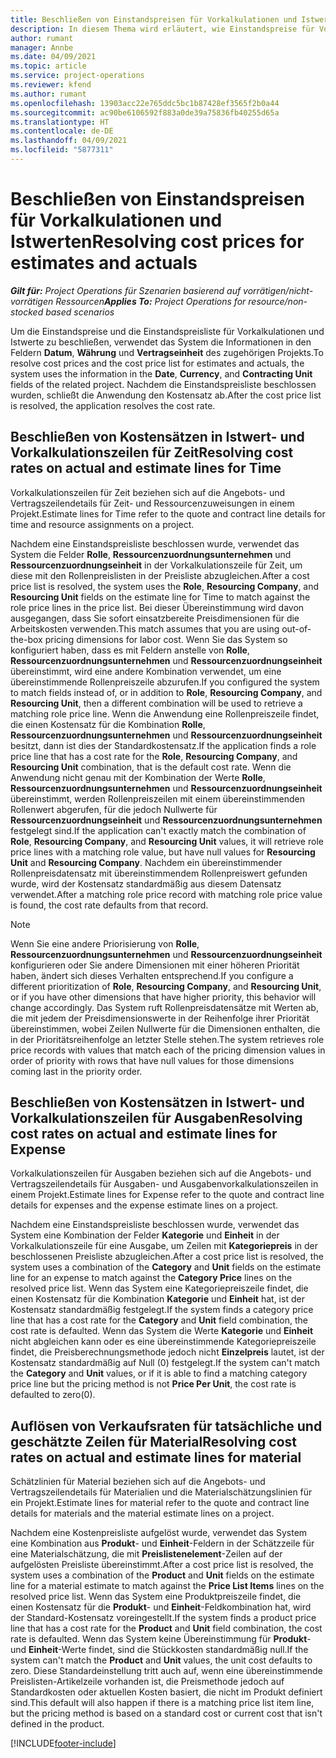 ```yaml
---
title: Beschließen von Einstandspreisen für Vorkalkulationen und Istwerten
description: In diesem Thema wird erläutert, wie Einstandspreise für Vorkalkulationen und Istwerte beschlossen werden.
author: rumant
manager: Annbe
ms.date: 04/09/2021
ms.topic: article
ms.service: project-operations
ms.reviewer: kfend
ms.author: rumant
ms.openlocfilehash: 13903acc22e765ddc5bc1b87428ef3565f2b0a44
ms.sourcegitcommit: ac90be6106592f883a0de39a75836fb40255d65a
ms.translationtype: HT
ms.contentlocale: de-DE
ms.lasthandoff: 04/09/2021
ms.locfileid: "5877311"
---
```

# <a name="resolving-cost-prices-for-estimates-and-actuals"></a><span data-ttu-id="4a50e-103">Beschließen von Einstandspreisen für Vorkalkulationen und Istwerten</span><span class="sxs-lookup"><span data-stu-id="4a50e-103">Resolving cost prices for estimates and actuals</span></span>

<span data-ttu-id="4a50e-104">_**Gilt für:** Project Operations für Szenarien basierend auf vorrätigen/nicht-vorrätigen Ressourcen_</span><span class="sxs-lookup"><span data-stu-id="4a50e-104">_**Applies To:** Project Operations for resource/non-stocked based scenarios_</span></span>

<span data-ttu-id="4a50e-105">Um die Einstandspreise und die Einstandspreisliste für Vorkalkulationen und Istwerte zu beschließen, verwendet das System die Informationen in den Feldern **Datum**, **Währung** und **Vertragseinheit** des zugehörigen Projekts.</span><span class="sxs-lookup"><span data-stu-id="4a50e-105">To resolve cost prices and the cost price list for estimates and actuals, the system uses the information in the **Date**, **Currency**, and **Contracting Unit** fields of the related project.</span></span> <span data-ttu-id="4a50e-106">Nachdem die Einstandspreisliste beschlossen wurden, schließt die Anwendung den Kostensatz ab.</span><span class="sxs-lookup"><span data-stu-id="4a50e-106">After the cost price list is resolved, the application resolves the cost rate.</span></span>

## <a name="resolving-cost-rates-on-actual-and-estimate-lines-for-time"></a><span data-ttu-id="4a50e-107">Beschließen von Kostensätzen in Istwert- und Vorkalkulationszeilen für Zeit</span><span class="sxs-lookup"><span data-stu-id="4a50e-107">Resolving cost rates on actual and estimate lines for Time</span></span>

<span data-ttu-id="4a50e-108">Vorkalkulationszeilen für Zeit beziehen sich auf die Angebots- und Vertragszeilendetails für Zeit- und Ressourcenzuweisungen in einem Projekt.</span><span class="sxs-lookup"><span data-stu-id="4a50e-108">Estimate lines for Time refer to the quote and contract line details for time and resource assignments on a project.</span></span>

<span data-ttu-id="4a50e-109">Nachdem eine Einstandspreisliste beschlossen wurde, verwendet das System die Felder **Rolle**, **Ressourcenzuordnungsunternehmen** und **Ressourcenzuordnungseinheit** in der Vorkalkulationszeile für Zeit, um diese mit den Rollenpreislisten in der Preisliste abzugleichen.</span><span class="sxs-lookup"><span data-stu-id="4a50e-109">After a cost price list is resolved, the system uses the **Role**, **Resourcing Company**, and **Resourcing Unit** fields on the estimate line for Time to match against the role price lines in the price list.</span></span> <span data-ttu-id="4a50e-110">Bei dieser Übereinstimmung wird davon ausgegangen, dass Sie sofort einsatzbereite Preisdimensionen für die Arbeitskosten verwenden.</span><span class="sxs-lookup"><span data-stu-id="4a50e-110">This match assumes that you are using out-of-the-box pricing dimensions for labor cost.</span></span> <span data-ttu-id="4a50e-111">Wenn Sie das System so konfiguriert haben, dass es mit Feldern anstelle von **Rolle**, **Ressourcenzuordnungsunternehmen** und **Ressourcenzuordnungseinheit** übereinstimmt, wird eine andere Kombination verwendet, um eine übereinstimmende Rollenpreiszeile abzurufen.</span><span class="sxs-lookup"><span data-stu-id="4a50e-111">If you configured the system to match fields instead of, or in addition to **Role**, **Resourcing Company**, and **Resourcing Unit**, then a different combination will be used to retrieve a matching role price line.</span></span> <span data-ttu-id="4a50e-112">Wenn die Anwendung eine Rollenpreiszeile findet, die einen Kostensatz für die Kombination **Rolle**, **Ressourcenzuordnungsunternehmen** und **Ressourcenzuordnungseinheit** besitzt, dann ist dies der Standardkostensatz.</span><span class="sxs-lookup"><span data-stu-id="4a50e-112">If the application finds a role price line that has a cost rate for the **Role**, **Resourcing Company**, and **Resourcing Unit** combination, that is the default cost rate.</span></span> <span data-ttu-id="4a50e-113">Wenn die Anwendung nicht genau mit der Kombination der Werte **Rolle**, **Ressourcenzuordnungsunternehmen** und **Ressourcenzuordnungseinheit** übereinstimmt, werden Rollenpreiszeilen mit einem übereinstimmenden Rollenwert abgerufen, für die jedoch Nullwerte für **Ressourcenzuordnungseinheit** und **Ressourcenzuordnungsunternehmen** festgelegt sind.</span><span class="sxs-lookup"><span data-stu-id="4a50e-113">If the application can't exactly match the combination of **Role**, **Resourcing Company**, and **Resourcing Unit** values, it will retrieve role price lines with a matching role value, but have null values for **Resourcing Unit** and **Resourcing Company**.</span></span> <span data-ttu-id="4a50e-114">Nachdem ein übereinstimmender Rollenpreisdatensatz mit übereinstimmendem Rollenpreiswert gefunden wurde, wird der Kostensatz standardmäßig aus diesem Datensatz verwendet.</span><span class="sxs-lookup"><span data-stu-id="4a50e-114">After a matching role price record with matching role price value is found, the cost rate defaults from that record.</span></span> 

> [!NOTE]
> <span data-ttu-id="4a50e-115">Wenn Sie eine andere Priorisierung von **Rolle**, **Ressourcenzuordnungsunternehmen** und **Ressourcenzuordnungseinheit** konfigurieren oder Sie andere Dimensionen mit einer höheren Priorität haben, ändert sich dieses Verhalten entsprechend.</span><span class="sxs-lookup"><span data-stu-id="4a50e-115">If you configure a different prioritization of **Role**, **Resourcing Company**, and **Resourcing Unit**, or if you have other dimensions that have higher priority, this behavior will change accordingly.</span></span> <span data-ttu-id="4a50e-116">Das System ruft Rollenpreisdatensätze mit Werten ab, die mit jedem der Preisdimensionswerte in der Reihenfolge ihrer Priorität übereinstimmen, wobei Zeilen Nullwerte für die Dimensionen enthalten, die in der Prioritätsreihenfolge an letzter Stelle stehen.</span><span class="sxs-lookup"><span data-stu-id="4a50e-116">The system retrieves role price records with values that match each of the pricing dimension values in order of priority with rows that have null values for those dimensions coming last in the priority order.</span></span>

## <a name="resolving-cost-rates-on-actual-and-estimate-lines-for-expense"></a><span data-ttu-id="4a50e-117">Beschließen von Kostensätzen in Istwert- und Vorkalkulationszeilen für Ausgaben</span><span class="sxs-lookup"><span data-stu-id="4a50e-117">Resolving cost rates on actual and estimate lines for Expense</span></span>

<span data-ttu-id="4a50e-118">Vorkalkulationszeilen für Ausgaben beziehen sich auf die Angebots- und Vertragszeilendetails für Ausgaben- und Ausgabenvorkalkulationszeilen in einem Projekt.</span><span class="sxs-lookup"><span data-stu-id="4a50e-118">Estimate lines for Expense refer to the quote and contract line details for expenses and the expense estimate lines on a project.</span></span>

<span data-ttu-id="4a50e-119">Nachdem eine Einstandspreisliste beschlossen wurde, verwendet das System eine Kombination der Felder **Kategorie** und **Einheit** in der Vorkalkulationszeile für eine Ausgabe, um Zeilen mit **Kategoriepreis** in der beschlossenen Preisliste abzugleichen.</span><span class="sxs-lookup"><span data-stu-id="4a50e-119">After a cost price list is resolved, the system uses a combination of the **Category** and **Unit** fields on the estimate line for an expense to match against the **Category Price** lines on the resolved price list.</span></span> <span data-ttu-id="4a50e-120">Wenn das System eine Kategoriepreiszeile findet, die einen Kostensatz für die Kombination **Kategorie** und **Einheit** hat, ist der Kostensatz standardmäßig festgelegt.</span><span class="sxs-lookup"><span data-stu-id="4a50e-120">If the system finds a category price line that has a cost rate for the **Category** and **Unit** field combination, the cost rate is defaulted.</span></span> <span data-ttu-id="4a50e-121">Wenn das System die Werte **Kategorie** und **Einheit** nicht abgleichen kann oder es eine übereinstimmende Kategoriepreiszeile findet, die Preisberechnungsmethode jedoch nicht **Einzelpreis** lautet, ist der Kostensatz standardmäßig auf Null (0) festgelegt.</span><span class="sxs-lookup"><span data-stu-id="4a50e-121">If the system can't match the **Category** and **Unit** values, or if it is able to find a matching category price line but the pricing method is not **Price Per Unit**, the cost rate is defaulted to zero(0).</span></span>

## <a name="resolving-cost-rates-on-actual-and-estimate-lines-for-material"></a><span data-ttu-id="4a50e-122">Auflösen von Verkaufsraten für tatsächliche und geschätzte Zeilen für Material</span><span class="sxs-lookup"><span data-stu-id="4a50e-122">Resolving cost rates on actual and estimate lines for material</span></span>

<span data-ttu-id="4a50e-123">Schätzlinien für Material beziehen sich auf die Angebots- und Vertragszeilendetails für Materialien und die Materialschätzungslinien für ein Projekt.</span><span class="sxs-lookup"><span data-stu-id="4a50e-123">Estimate lines for material refer to the quote and contract line details for materials and the material estimate lines on a project.</span></span>

<span data-ttu-id="4a50e-124">Nachdem eine Kostenpreisliste aufgelöst wurde, verwendet das System eine Kombination aus **Produkt**- und **Einheit**-Feldern in der Schätzzeile für eine Materialschätzung, die mit **Preislistenelement**-Zeilen auf der aufgelösten Preisliste übereinstimmt.</span><span class="sxs-lookup"><span data-stu-id="4a50e-124">After a cost price list is resolved, the system uses a combination of the **Product** and **Unit** fields on the estimate line for a material estimate to match against the **Price List Items** lines on the resolved price list.</span></span> <span data-ttu-id="4a50e-125">Wenn das System eine Produktpreiszeile findet, die einen Kostensatz für die **Produkt**- und **Einheit**-Feldkombination hat, wird der Standard-Kostensatz voreingestellt.</span><span class="sxs-lookup"><span data-stu-id="4a50e-125">If the system finds a product price line that has a cost rate for the **Product** and **Unit** field combination, the cost rate is defaulted.</span></span> <span data-ttu-id="4a50e-126">Wenn das System keine Übereinstimmung für **Produkt**- und **Einheit**-Werte findet, sind die Stückkosten standardmäßig null.</span><span class="sxs-lookup"><span data-stu-id="4a50e-126">If the system can't match the **Product** and **Unit** values, the unit cost defaults to zero.</span></span> <span data-ttu-id="4a50e-127">Diese Standardeinstellung tritt auch auf, wenn eine übereinstimmende Preislisten-Artikelzeile vorhanden ist, die Preismethode jedoch auf Standardkosten oder aktuellen Kosten basiert, die nicht im Produkt definiert sind.</span><span class="sxs-lookup"><span data-stu-id="4a50e-127">This default will also happen if there is a matching price list item line, but the pricing method is based on a standard cost or current cost that isn't defined in the product.</span></span>

[!INCLUDE[footer-include](../includes/footer-banner.md)]
